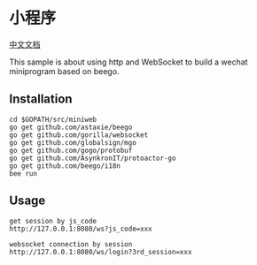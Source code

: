 # 小程序

[中文文档](./README_ZH.md)

This sample is about using http and WebSocket to build a wechat miniprogram based on beego.

## Installation

```
cd $GOPATH/src/miniweb
go get github.com/astaxie/beego
go get github.com/gorilla/websocket
go get github.com/globalsign/mgo
go get github.com/gogo/protobuf
go get github.com/AsynkronIT/protoactor-go
go get github.com/beego/i18n
bee run
```

## Usage

```
get session by js_code
http://127.0.0.1:8080/ws?js_code=xxx

websocket connection by session
http://127.0.0.1:8080/ws/login?3rd_session=xxx

```
